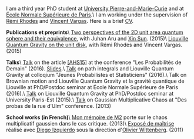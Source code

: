 I am a third year PhD student at [University Pierre-and-Marie-Curie](https://www.upmc.fr) and at [École Normale Supérieure de Paris](https://www.dma.ens.fr).\\
I am working under the supervision of [Rémi Rhodes](http://perso-math.univ-mlv.fr/users/rhodes.remi/) and [Vincent Vargas](http://www.math.ens.fr/~vargas/). Here is a brief [CV](/docs/CV_en.pdf).

**Publications et preprints**\\
[Two perspectives of the 2D unit area quantum sphere and their equivalence](http://arxiv.org/abs/1512.06190), with Juhan Aru and [Xin Sun](http://math.mit.edu/~xinsun89/). (2015)\\
[Liouville Quantum Gravity on the unit disk](http://arxiv.org/abs/1502.04343), with Rémi Rhodes and Vincent Vargas. (2015)

**Talks**\\
[Talk](http://lesprobabilitesdedemain.math.cnrs.fr) on the article [[AHS15]](http://arxiv.org/abs/1512.06190) at the conference "Les Probabilités de Demain" (2016). [Slides](docs/PDD2016/PDD2016v2.pdf).\\
[Talk](http://jps.math.cnrs.fr) on path integrals and Liouville Quantum Gravity at colloqium "Jeunes Probabilistes et Statisticiens" (2016).\\
Talk on Brownian motion and Liouville Quantum Gravity et la gravité quantique de Liouville at PhD/Postdoc seminar at École Normale Supérieure de Paris (2016).\\
[Talk](http://umr-math.univ-mlv.fr/evenements/exposes/seminaire_des_doctorants.1450270800) on Liouville Quantum Gravity at PhD/Postdoc seminar at University Paris-Est (2015).\\
[Talk](http://www.ens.fr/spip.php?article1719) on Gaussian Multiplicative Chaos at "Des probas de la rue d’Ulm" conference. (2013)

**School works (in French)**\\
[Mon mémoire de M2](docs/travaux/M2FULL.pdf) porte sur le chaos multiplicatif gaussien dans le cas critique. (2013)\\
[Exposé de maîtrise](docs/travaux/expos.pdf) réalisé avec [Diego Izquierdo](http://www.eleves.ens.fr/home/izquierd/) sous la direction d'[Olivier Wittenberg](http://www.math.ens.fr/~wittenberg/). (2011)